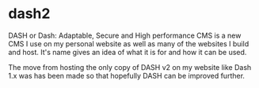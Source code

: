 # dash2

DASH or Dash: Adaptable, Secure and High performance CMS is a new CMS I use on my personal website as well as many of the websites I build and host. It's name gives an idea of what it is for and how it can be used. 

The move from hosting the only copy of DASH v2 on my website like Dash 1.x was has been made so that hopefully DASH can be improved further. 
